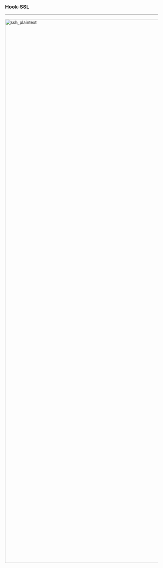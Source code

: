 ### Hook-SSL
<hr>
<img width="1792" alt="ssh_plaintext" src="https://user-images.githubusercontent.com/50125695/89366688-4da0fa00-d712-11ea-81b3-57c65bac8e92.png">

